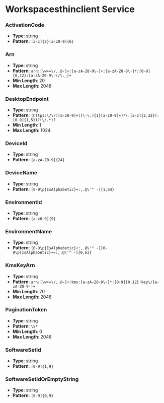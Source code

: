 # Workspacesthinclient Service

### ActivationCode
- **Type**: string
- **Pattern**: `[a-z]{2}[a-z0-9]{6}`

### Arn
- **Type**: string
- **Pattern**: `arn:[\w+=\/,.@-]+:[a-zA-Z0-9\-]+:[a-zA-Z0-9\-]*:[0-9]{0,12}:[a-zA-Z0-9\-\/\._]+`
- **Min Length**: 20
- **Max Length**: 2048

### DesktopEndpoint
- **Type**: string
- **Pattern**: `(https:\/\/)[a-z0-9]+([\-\.]{1}[a-z0-9]+)*\.[a-z]{2,32}(:[0-9]{1,5})?(\/.*)?`
- **Min Length**: 1
- **Max Length**: 1024

### DeviceId
- **Type**: string
- **Pattern**: `[a-zA-Z0-9]{24}`

### DeviceName
- **Type**: string
- **Pattern**: `[0-9\p{IsAlphabetic}+:,.@\'" -]{1,64}`

### EnvironmentId
- **Type**: string
- **Pattern**: `[a-z0-9]{9}`

### EnvironmentName
- **Type**: string
- **Pattern**: `[0-9\p{IsAlphabetic}+:,.@\'" -][0-9\p{IsAlphabetic}+=:,.@\'" -]{0,63}`

### KmsKeyArn
- **Type**: string
- **Pattern**: `arn:[\w+=\/,.@-]+:kms:[a-zA-Z0-9\-]*:[0-9]{0,12}:key\/[a-zA-Z0-9-]+`
- **Min Length**: 20
- **Max Length**: 2048

### PaginationToken
- **Type**: string
- **Pattern**: `\S*`
- **Min Length**: 0
- **Max Length**: 2048

### SoftwareSetId
- **Type**: string
- **Pattern**: `[0-9]{1,9}`

### SoftwareSetIdOrEmptyString
- **Type**: string
- **Pattern**: `[0-9]{0,9}`

